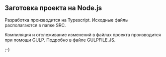 ## Заготовка проекта на Node.js ##

Разработка производится на Typescript. Исходные файлы располагаются в папке SRC. 

Компиляция и отслеживание изменений в файлах проекта производится при помощи GULP. Подробно в файле GULPFILE.JS.

;-)​
